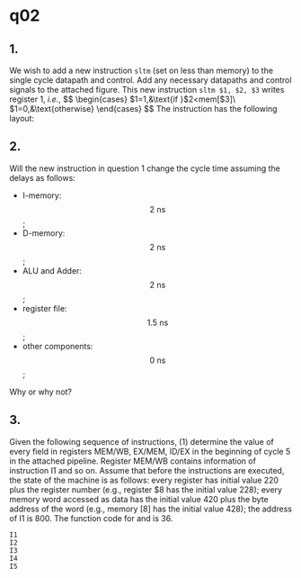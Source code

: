 # q02

## 1.
We wish to add a new instruction `sltm` (set on less than memory) to the single cycle datapath and control. Add any necessary datapaths and control signals to the attached figure. This new instruction `sltm $1, $2, $3` writes register 1, *i.e.*,
$$
\begin{cases}
$1=1,&\text{if }$2<mem[$3]\\
$1=0,&\text{otherwise}
\end{cases}
$$
The instruction has the following layout:


## 2.
Will the new instruction in question 1 change the cycle time assuming the delays as follows: 
- I-memory: $$2\:\text{ns}$$; 
- D-memory: $$2\:\text{ns}$$; 
- ALU and Adder: $$2\:\text{ns}$$; 
- register file: $$1.5\:\text{ns}$$; 
- other components: $$0\:\text{ns}$$;

Why or why not?


## 3.
Given the following sequence of instructions, (1) determine the value of every field in registers MEM/WB, EX/MEM, ID/EX in the beginning of cycle 5 in the  attached pipeline. Register MEM/WB contains information of instruction I1 and so on. Assume that before the instructions are executed, the state of the machine is as follows:  every register has initial value 220 plus the register number (e.g., register $8 has the initial value 228); every memory word accessed as data has the initial value 420 plus the byte address of the word (e.g., memory [8] has the initial value 428); the address of I1 is 800. The function code for and is 36.
```
I1 
I2
I3
I4
I5
```